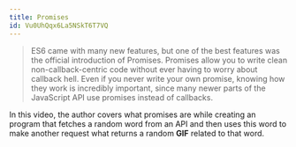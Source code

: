 ```yaml
---
title: Promises
id: Vu0UhQqx6La5NSkT6T7VQ
---
```


<link-bookmark href="https://www.youtube.com/watch?v=DHvZLI7Db8E" title="JavaScript Promises In 10 Minutes">

> ES6 came with many new features, but one of the best features was the official introduction of Promises. Promises allow you to write clean non-callback-centric code without ever having to worry about callback hell. Even if you never write your own promise, knowing how they work is incredibly important, since many newer parts of the JavaScript API use promises instead of callbacks.

</link-bookmark>

<link-bookmark href="https://www.youtube.com/watch?v=QO4NXhWo_NM" title="Promises Part 1 - Topics of JavaScript/ES6">

In this video, the author covers what promises are while creating an program that fetches a random word from an API and then uses this word to make another request what returns a random **GIF** related to that word.

</link-bookmark>
